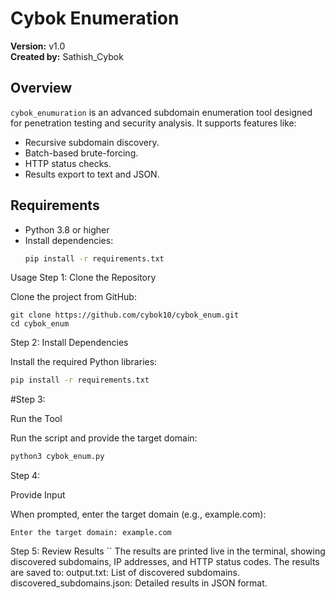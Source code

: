 # Cybok Enumeration

**Version:** v1.0  
**Created by:** Sathish_Cybok

## Overview
`cybok_enumuration` is an advanced subdomain enumeration tool designed for penetration testing and security analysis. It supports features like:
- Recursive subdomain discovery.
- Batch-based brute-forcing.
- HTTP status checks.
- Results export to text and JSON.

## Requirements
- Python 3.8 or higher
- Install dependencies:  
  ```bash
  pip install -r requirements.txt

Usage
Step 1: Clone the Repository

Clone the project from GitHub:
```
git clone https://github.com/cybok10/cybok_enum.git
cd cybok_enum
```
Step 2: Install Dependencies

Install the required Python libraries:
```bash
pip install -r requirements.txt
```
#Step 3: 

Run the Tool

Run the script and provide the target domain:
```bash
python3 cybok_enum.py
```
Step 4: 

Provide Input

When prompted, enter the target domain (e.g., example.com):
```
Enter the target domain: example.com
```
Step 5: Review Results
``
    The results are printed live in the terminal, showing discovered subdomains, IP addresses, and HTTP status codes.
    The results are saved to:
        output.txt: List of discovered subdomains.
        discovered_subdomains.json: Detailed results in JSON format.

